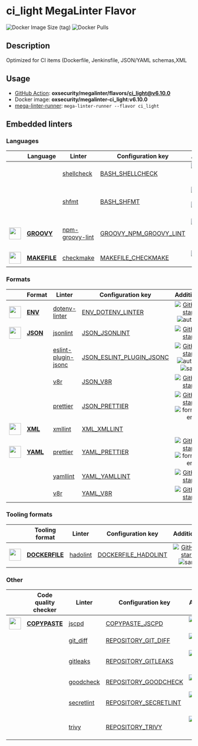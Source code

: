 # ci_light MegaLinter Flavor

![Docker Image Size (tag)](https://img.shields.io/docker/image-size/oxsecurity/megalinter-ci_light/v6.10.0)
![Docker Pulls](https://img.shields.io/docker/pulls/oxsecurity/megalinter-ci_light)

## Description

Optimized for CI items (Dockerfile, Jenkinsfile, JSON/YAML schemas,XML

## Usage

- [GitHub Action](https://oxsecurity.github.io/megalinter/6.10.0/installation/#github-action): **oxsecurity/megalinter/flavors/ci_light@v6.10.0**
- Docker image: **oxsecurity/megalinter-ci_light:v6.10.0**
- [mega-linter-runner](https://oxsecurity.github.io/megalinter/6.10.0/mega-linter-runner/): `mega-linter-runner --flavor ci_light`

## Embedded linters

### Languages

|                                                                             <!-- -->                                                                              | Language                                                                             | Linter                                                                                                | Configuration key                                                                                            |                                                                                                                     Additional                                                                                                                      |
|:-----------------------------------------------------------------------------------------------------------------------------------------------------------------:|--------------------------------------------------------------------------------------|-------------------------------------------------------------------------------------------------------|--------------------------------------------------------------------------------------------------------------|:---------------------------------------------------------------------------------------------------------------------------------------------------------------------------------------------------------------------------------------------------:|
|                                                                   <!-- --> <!-- linter-icon -->                                                                   |                                                                                      | [shellcheck](https://oxsecurity.github.io/megalinter/6.10.0/descriptors/bash_shellcheck/)             | [BASH_SHELLCHECK](https://oxsecurity.github.io/megalinter/6.10.0/descriptors/bash_shellcheck/)               |                                [![GitHub stars](https://img.shields.io/github/stars/koalaman/shellcheck?cacheSeconds=3600)](https://github.com/koalaman/shellcheck) ![sarif](https://shields.io/badge/-SARIF-orange)                                |
|                                                                   <!-- --> <!-- linter-icon -->                                                                   |                                                                                      | [shfmt](https://oxsecurity.github.io/megalinter/6.10.0/descriptors/bash_shfmt/)                       | [BASH_SHFMT](https://oxsecurity.github.io/megalinter/6.10.0/descriptors/bash_shfmt/)                         |                                        [![GitHub stars](https://img.shields.io/github/stars/mvdan/sh?cacheSeconds=3600)](https://github.com/mvdan/sh) ![formatter](https://shields.io/badge/-format-yellow)                                         |
| <img src="https://github.com/oxsecurity/megalinter/raw/main/docs/assets/icons/groovy.ico" alt="" height="32px" class="megalinter-icon"></a> <!-- linter-icon -->  | [**GROOVY**](https://oxsecurity.github.io/megalinter/6.10.0/descriptors/groovy/)     | [npm-groovy-lint](https://oxsecurity.github.io/megalinter/6.10.0/descriptors/groovy_npm_groovy_lint/) | [GROOVY_NPM_GROOVY_LINT](https://oxsecurity.github.io/megalinter/6.10.0/descriptors/groovy_npm_groovy_lint/) | [![GitHub stars](https://img.shields.io/github/stars/nvuillam/npm-groovy-lint?cacheSeconds=3600)](https://github.com/nvuillam/npm-groovy-lint) ![autofix](https://shields.io/badge/-autofix-green) ![sarif](https://shields.io/badge/-SARIF-orange) |
| <img src="https://github.com/oxsecurity/megalinter/raw/main/docs/assets/icons/default.ico" alt="" height="32px" class="megalinter-icon"></a> <!-- linter-icon --> | [**MAKEFILE**](https://oxsecurity.github.io/megalinter/6.10.0/descriptors/makefile/) | [checkmake](https://oxsecurity.github.io/megalinter/6.10.0/descriptors/makefile_checkmake/)           | [MAKEFILE_CHECKMAKE](https://oxsecurity.github.io/megalinter/6.10.0/descriptors/makefile_checkmake/)         |                                                           [![GitHub stars](https://img.shields.io/github/stars/mrtazz/checkmake?cacheSeconds=3600)](https://github.com/mrtazz/checkmake)                                                            |

### Formats

|                                                                            <!-- -->                                                                            | Format                                                                       | Linter                                                                                                      | Configuration key                                                                                                |                                                                                                                          Additional                                                                                                                           |
|:--------------------------------------------------------------------------------------------------------------------------------------------------------------:|------------------------------------------------------------------------------|-------------------------------------------------------------------------------------------------------------|------------------------------------------------------------------------------------------------------------------|:-------------------------------------------------------------------------------------------------------------------------------------------------------------------------------------------------------------------------------------------------------------:|
| <img src="https://github.com/oxsecurity/megalinter/raw/main/docs/assets/icons/env.ico" alt="" height="32px" class="megalinter-icon"></a> <!-- linter-icon -->  | [**ENV**](https://oxsecurity.github.io/megalinter/6.10.0/descriptors/env/)   | [dotenv-linter](https://oxsecurity.github.io/megalinter/6.10.0/descriptors/env_dotenv_linter/)              | [ENV_DOTENV_LINTER](https://oxsecurity.github.io/megalinter/6.10.0/descriptors/env_dotenv_linter/)               |                           [![GitHub stars](https://img.shields.io/github/stars/dotenv-linter/dotenv-linter?cacheSeconds=3600)](https://github.com/dotenv-linter/dotenv-linter) ![autofix](https://shields.io/badge/-autofix-green)                            |
| <img src="https://github.com/oxsecurity/megalinter/raw/main/docs/assets/icons/json.ico" alt="" height="32px" class="megalinter-icon"></a> <!-- linter-icon --> | [**JSON**](https://oxsecurity.github.io/megalinter/6.10.0/descriptors/json/) | [jsonlint](https://oxsecurity.github.io/megalinter/6.10.0/descriptors/json_jsonlint/)                       | [JSON_JSONLINT](https://oxsecurity.github.io/megalinter/6.10.0/descriptors/json_jsonlint/)                       |                                                                [![GitHub stars](https://img.shields.io/github/stars/prantlf/jsonlint?cacheSeconds=3600)](https://github.com/prantlf/jsonlint)                                                                 |
|                                                                 <!-- --> <!-- linter-icon -->                                                                  |                                                                              | [eslint-plugin-jsonc](https://oxsecurity.github.io/megalinter/6.10.0/descriptors/json_eslint_plugin_jsonc/) | [JSON_ESLINT_PLUGIN_JSONC](https://oxsecurity.github.io/megalinter/6.10.0/descriptors/json_eslint_plugin_jsonc/) | [![GitHub stars](https://img.shields.io/github/stars/ota-meshi/eslint-plugin-jsonc?cacheSeconds=3600)](https://github.com/ota-meshi/eslint-plugin-jsonc) ![autofix](https://shields.io/badge/-autofix-green) ![sarif](https://shields.io/badge/-SARIF-orange) |
|                                                                 <!-- --> <!-- linter-icon -->                                                                  |                                                                              | [v8r](https://oxsecurity.github.io/megalinter/6.10.0/descriptors/json_v8r/)                                 | [JSON_V8R](https://oxsecurity.github.io/megalinter/6.10.0/descriptors/json_v8r/)                                 |                                                                    [![GitHub stars](https://img.shields.io/github/stars/chris48s/v8r?cacheSeconds=3600)](https://github.com/chris48s/v8r)                                                                     |
|                                                                 <!-- --> <!-- linter-icon -->                                                                  |                                                                              | [prettier](https://oxsecurity.github.io/megalinter/6.10.0/descriptors/json_prettier/)                       | [JSON_PRETTIER](https://oxsecurity.github.io/megalinter/6.10.0/descriptors/json_prettier/)                       |                                    [![GitHub stars](https://img.shields.io/github/stars/prettier/prettier?cacheSeconds=3600)](https://github.com/prettier/prettier) ![formatter](https://shields.io/badge/-format-yellow)                                     |
| <img src="https://github.com/oxsecurity/megalinter/raw/main/docs/assets/icons/xml.ico" alt="" height="32px" class="megalinter-icon"></a> <!-- linter-icon -->  | [**XML**](https://oxsecurity.github.io/megalinter/6.10.0/descriptors/xml/)   | [xmllint](https://oxsecurity.github.io/megalinter/6.10.0/descriptors/xml_xmllint/)                          | [XML_XMLLINT](https://oxsecurity.github.io/megalinter/6.10.0/descriptors/xml_xmllint/)                           |                                                                                                                                                                                                                                                               |
| <img src="https://github.com/oxsecurity/megalinter/raw/main/docs/assets/icons/yaml.ico" alt="" height="32px" class="megalinter-icon"></a> <!-- linter-icon --> | [**YAML**](https://oxsecurity.github.io/megalinter/6.10.0/descriptors/yaml/) | [prettier](https://oxsecurity.github.io/megalinter/6.10.0/descriptors/yaml_prettier/)                       | [YAML_PRETTIER](https://oxsecurity.github.io/megalinter/6.10.0/descriptors/yaml_prettier/)                       |                                    [![GitHub stars](https://img.shields.io/github/stars/prettier/prettier?cacheSeconds=3600)](https://github.com/prettier/prettier) ![formatter](https://shields.io/badge/-format-yellow)                                     |
|                                                                 <!-- --> <!-- linter-icon -->                                                                  |                                                                              | [yamllint](https://oxsecurity.github.io/megalinter/6.10.0/descriptors/yaml_yamllint/)                       | [YAML_YAMLLINT](https://oxsecurity.github.io/megalinter/6.10.0/descriptors/yaml_yamllint/)                       |                                                            [![GitHub stars](https://img.shields.io/github/stars/adrienverge/yamllint?cacheSeconds=3600)](https://github.com/adrienverge/yamllint)                                                             |
|                                                                 <!-- --> <!-- linter-icon -->                                                                  |                                                                              | [v8r](https://oxsecurity.github.io/megalinter/6.10.0/descriptors/yaml_v8r/)                                 | [YAML_V8R](https://oxsecurity.github.io/megalinter/6.10.0/descriptors/yaml_v8r/)                                 |                                                                    [![GitHub stars](https://img.shields.io/github/stars/chris48s/v8r?cacheSeconds=3600)](https://github.com/chris48s/v8r)                                                                     |

### Tooling formats

|                                                                               <!-- -->                                                                               | Tooling format                                                                           | Linter                                                                                      | Configuration key                                                                                      |                                                                                    Additional                                                                                     |
|:--------------------------------------------------------------------------------------------------------------------------------------------------------------------:|------------------------------------------------------------------------------------------|---------------------------------------------------------------------------------------------|--------------------------------------------------------------------------------------------------------|:---------------------------------------------------------------------------------------------------------------------------------------------------------------------------------:|
| <img src="https://github.com/oxsecurity/megalinter/raw/main/docs/assets/icons/dockerfile.ico" alt="" height="32px" class="megalinter-icon"></a> <!-- linter-icon --> | [**DOCKERFILE**](https://oxsecurity.github.io/megalinter/6.10.0/descriptors/dockerfile/) | [hadolint](https://oxsecurity.github.io/megalinter/6.10.0/descriptors/dockerfile_hadolint/) | [DOCKERFILE_HADOLINT](https://oxsecurity.github.io/megalinter/6.10.0/descriptors/dockerfile_hadolint/) | [![GitHub stars](https://img.shields.io/github/stars/hadolint/hadolint?cacheSeconds=3600)](https://github.com/hadolint/hadolint) ![sarif](https://shields.io/badge/-SARIF-orange) |

### Other

|                                                                              <!-- -->                                                                               | Code quality checker                                                                   | Linter                                                                                          | Configuration key                                                                                          |                                                                                        Additional                                                                                         |
|:-------------------------------------------------------------------------------------------------------------------------------------------------------------------:|----------------------------------------------------------------------------------------|-------------------------------------------------------------------------------------------------|------------------------------------------------------------------------------------------------------------|:-----------------------------------------------------------------------------------------------------------------------------------------------------------------------------------------:|
| <img src="https://github.com/oxsecurity/megalinter/raw/main/docs/assets/icons/copypaste.ico" alt="" height="32px" class="megalinter-icon"></a> <!-- linter-icon --> | [**COPYPASTE**](https://oxsecurity.github.io/megalinter/6.10.0/descriptors/copypaste/) | [jscpd](https://oxsecurity.github.io/megalinter/6.10.0/descriptors/copypaste_jscpd/)            | [COPYPASTE_JSCPD](https://oxsecurity.github.io/megalinter/6.10.0/descriptors/copypaste_jscpd/)             |                              [![GitHub stars](https://img.shields.io/github/stars/kucherenko/jscpd?cacheSeconds=3600)](https://github.com/kucherenko/jscpd)                               |
|                                                                    <!-- --> <!-- linter-icon -->                                                                    |                                                                                        | [git_diff](https://oxsecurity.github.io/megalinter/6.10.0/descriptors/repository_git_diff/)     | [REPOSITORY_GIT_DIFF](https://oxsecurity.github.io/megalinter/6.10.0/descriptors/repository_git_diff/)     |                                       [![GitHub stars](https://img.shields.io/github/stars/git/git?cacheSeconds=3600)](https://github.com/git/git)                                        |
|                                                                    <!-- --> <!-- linter-icon -->                                                                    |                                                                                        | [gitleaks](https://oxsecurity.github.io/megalinter/6.10.0/descriptors/repository_gitleaks/)     | [REPOSITORY_GITLEAKS](https://oxsecurity.github.io/megalinter/6.10.0/descriptors/repository_gitleaks/)     |  [![GitHub stars](https://img.shields.io/github/stars/zricethezav/gitleaks?cacheSeconds=3600)](https://github.com/zricethezav/gitleaks) ![sarif](https://shields.io/badge/-SARIF-orange)  |
|                                                                    <!-- --> <!-- linter-icon -->                                                                    |                                                                                        | [goodcheck](https://oxsecurity.github.io/megalinter/6.10.0/descriptors/repository_goodcheck/)   | [REPOSITORY_GOODCHECK](https://oxsecurity.github.io/megalinter/6.10.0/descriptors/repository_goodcheck/)   |                               [![GitHub stars](https://img.shields.io/github/stars/sider/goodcheck?cacheSeconds=3600)](https://github.com/sider/goodcheck)                                |
|                                                                    <!-- --> <!-- linter-icon -->                                                                    |                                                                                        | [secretlint](https://oxsecurity.github.io/megalinter/6.10.0/descriptors/repository_secretlint/) | [REPOSITORY_SECRETLINT](https://oxsecurity.github.io/megalinter/6.10.0/descriptors/repository_secretlint/) | [![GitHub stars](https://img.shields.io/github/stars/secretlint/secretlint?cacheSeconds=3600)](https://github.com/secretlint/secretlint) ![sarif](https://shields.io/badge/-SARIF-orange) |
|                                                                    <!-- --> <!-- linter-icon -->                                                                    |                                                                                        | [trivy](https://oxsecurity.github.io/megalinter/6.10.0/descriptors/repository_trivy/)           | [REPOSITORY_TRIVY](https://oxsecurity.github.io/megalinter/6.10.0/descriptors/repository_trivy/)           |    [![GitHub stars](https://img.shields.io/github/stars/aquasecurity/trivy?cacheSeconds=3600)](https://github.com/aquasecurity/trivy) ![sarif](https://shields.io/badge/-SARIF-orange)    |

